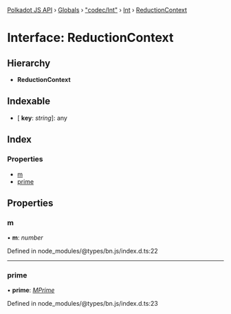 [Polkadot JS API](../README.md) › [Globals](../globals.md) › ["codec/Int"](../modules/_codec_int_.md) › [Int](../classes/_codec_int_.int.md) › [ReductionContext](_codec_int_.int.reductioncontext.md)

# Interface: ReductionContext

## Hierarchy

* **ReductionContext**

## Indexable

* \[ **key**: *string*\]: any

## Index

### Properties

* [m](_codec_int_.int.reductioncontext.md#m)
* [prime](_codec_int_.int.reductioncontext.md#prime)

## Properties

###  m

• **m**: *number*

Defined in node_modules/@types/bn.js/index.d.ts:22

___

###  prime

• **prime**: *[MPrime](_codec_uint_.uint.mprime.md)*

Defined in node_modules/@types/bn.js/index.d.ts:23
